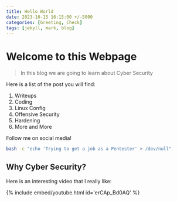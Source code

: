 ```yaml
---
title: Hello World
date: 2023-10-15 16:15:00 +/-5000
categories: [Greeting, Check]
tags: [jekyll, mark, blog]
---
```


# Welcome to this Webpage

> In this blog we are going to learn about Cyber Security

Here is a list of the post you will find:

1. Writeups
1. Coding
1. Linux Config
1. Offensive Security
1. Hardening
1. More and More

Follow me on social media!

```bash
bash -c "echo 'Trying to get a job as a Pentester' > /dev/null"
```

## Why Cyber Security?

Here is an interesting video that I really like:

{% include embed/youtube.html id='erCAp_Bd0AQ' %}
